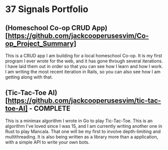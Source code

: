 # 37 Signals Portfolio


## (Homeschool Co-op CRUD App)[https://github.com/jackcooperusesvim/Co-op_Project_Summary]
This is a CRUD app I am building for a local homeschool Co-op. It is my first program I ever wrote for the web, and it has gone through several iterations. I have laid them out in order so that you can see how I learn and how I work. I am writing the most recent iteration in Rails, so you can also see how I am getting along with that.

## (Tic-Tac-Toe AI)[https://github.com/jackcooperusesvim/tic-tac-toe-AI] - COMPLETE
This is a minimax algorithm I wrote in Go to play Tic-Tac-Toe. This is an algorithm I've loved since I was 15, and I am currently writing another one in Rust to play Mancala. That one will be my first to involve depth-limiting and multithreading. It is also being written as a library more than a application, with a simple API to write your own bots.

